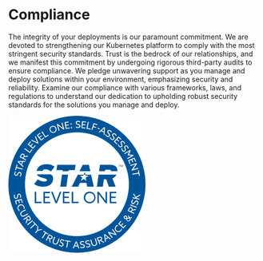 # Compliance

The integrity of your deployments is our paramount commitment. We are devoted to strengthening our Kubernetes platform to comply with the most stringent security standards. Trust is the bedrock of our relationships, and we manifest this commitment by undergoing rigorous third-party audits to ensure compliance. We pledge unwavering support as you manage and deploy solutions within your environment, emphasizing security and reliability. Examine our compliance with various frameworks, laws, and regulations to understand our dedication to upholding robust security standards for the solutions you manage and deploy.

[![KubeRocketCI Badge](assets/star-level1-badge.svg)](https://cloudsecurityalliance.org/star/registry/epam/services/epam-delivery-platform/)
